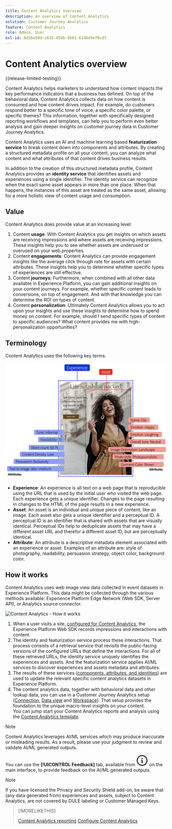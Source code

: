 ```yaml
---
title: Content Analytics overview
description: An overview of Content Analytics
solution: Customer Journey Analytics
feature: Content Analytics
role: Admin, User
exl-id: 0d3be50d-c635-459b-8b01-61d6d4ef0cdf
---
```

# Content Analytics overview

{{release-limited-testing}}

Content Analytics helps marketers to understand how content impacts the key performance indicators that a business has defined. On top of the behavioral data, Content Analytics collects data on how content is consumed and how content drives impact. For example, do customers respond better to a specific tone of voice, a specific color palette, or specific themes? This information, together with specifically designed reporting workflows and templates, can help you to perform even better analysis and gain deeper insights on customer journey data in Customer Journey Analytics. 

Content Analytics uses an AI and machine learning based **featurization service** to break content down into components and attributes. By creating a structured metadata profile on all your content, you can analyze what content and what attributes of that content drives business results. 

In addition to the creation of this structured metadata profile, Content Analytics provides an **identity service** that identifies assets and experiences using a single identifier. The identity service can recognize when the exact same asset appears in more than one place. When that happens, the instances of this asset are treated as the same asset, allowing for a more holistic view of content usage and consumption.

## Value

Content Analytics does provide value at an increasing level:

1. Content **usage**: With Content Analytics you get insights on which assets are receiving impressions and where assets are receiving impressions. These insights help you to see whether assets are underused or overused on your web properties.
1. Content **engagements**: Content Analytics can provide engagement insights like the average click through rate for assets with certain attributes. These insights help you to determine whether specific types of experiences are still effective.
1. Content **journeys**: Furthermore, when combined with all other data available in Experience Platform, you can gain additional insights on your content journeys. For example, whether specific content leads to conversions, on top of engagement. And with that knowledge you can determine the ROI on types of content.
1. Content **personalization**: Ultimately Content Analytics allows you to act upon your insights and use these insights to determine how to spend money on content. For example, should I send specific types of content to specific audiences? What content provides me with high-personalization opportunities?

## Terminology

Content Analytics uses the following key terms:

![Assets and experiences](/help/content-analytics/assets/content-analytics-experience-asset.png)

* **Experience**: An experience is all text on a web page that is reproducible using the URL that is used by the initial user who visited the web page. Each experience gets a unique identifier. Changes to the page resulting in changes to the HTML of the page results in a new experience.
* **Asset**: An asset is an individual and unique piece of content, like an image. Each asset also gets a unique identifier and a perceptual ID. A perceptual ID is an identifier that is shared with assets that are visually identical. Perceptual IDs help to deduplicate assets that may have a different asset URL and therefor a different asset ID, but are perceptually identical.
* **Attribute**: An attribute is a descriptive metadata element associated with an experience or asset. Examples of an attribute are: style of photography, readability, persuasion strategy, object color, background color.

## How it works

Content Analytics uses web image view data collected in event datasets in Experience Platform. This data might be collected through the various methods available: Experience Platform Edge Network (Web SDK, Server API), or Analytics source connector.

![Content Analytics - How it works](assets/aca-overview.gif)


1. When a user visits a site, [configured for Content Analytics](config/configuration.md), the Experience Platform Web SDK records impressions and interactions with content.
1. The identity and featurization service process these interactions. That process consists of a retrieval service that revisits the public-facing versions of the configured URLs that define the interactions. For all of these retrieved URLs, the identity service uniquely identifies the experiences and assets. And the featurization service applies AI/ML services to discover experiences and assets metadata and attributes.
1. The results of these services ([components, attributes, and identities](/help/content-analytics/report/components.md)) are used to update the relevant specific content analytics datasets in Experience Platform.
1. The content analytics data, together with behavioral data and other lookup data, you can use in a Customer Journey Analytics setup ([Connection](/help/connections/overview.md), [Data view](/help/data-views/data-views.md) and [Workspace](/help/analysis-workspace/home.md)). That setup provides the foundation to the unique macro-level insights on your content. <br/>You can jump start your Content Analytics reports and analysis using the [Content Analytics template](/help/content-analytics/report/report.md#template).

>[!NOTE]
>
>Content Analytics leverages AI/ML services which may produce inaccurate or misleading results. As a result, please use your judgment to review and validate AI/ML generated outputs.
>
>You can use the **[!UICONTROL Feedback]** tab, available from ![InfoOutline](/help/assets/icons/InfoOutline.svg) on the main interface, to provide feedback on the AI/ML generated outputs.
>

>[!NOTE]
>
>If you have licensed the Privacy and Security Shield add-on, be aware that (any data generated from) experiences and assets, subject to Content Analytics, are not covered by DULE labeling or Customer Managed Keys.
>


>[!MORELIKETHIS]
>
>[Content Analytics reporting](report/report.md)
>[Configure Content Analytics](config/configuration.md)
>
